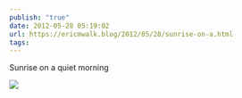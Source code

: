 ```yaml
---
publish: "true"
date: 2012-05-28 05:19:02
url: https://ericmwalk.blog/2012/05/28/sunrise-on-a.html
tags: 
---
```


Sunrise on a quiet morning

![](https://ericmwalk.blog/uploads/2022/3547e6af68.jpg)